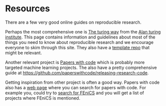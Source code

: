 # Resources

There are a few very good online guides on reproducible research.

Perhaps the most comprehensive one is [The turing way](https://the-turing-way.netlify.app/welcome.html) from the [Alan turing institute](https://github.com/alan-turing-institute). This page contains information and guidelines about most of the things you need to know about reproducible research and we encourage everyone to skim through this site. They also have a [template repo](https://github.com/alan-turing-institute/reproducible-project-template) that might be relevant.

Another relevant project is [Papers with code](https://github.com/paperswithcode) which is probably more targeted machine learning projects. The also have a pretty comprehensive guide at https://github.com/paperswithcode/releasing-research-code.

Getting inspiration from other project is often a good way. Papers with code also has a [web page](https://paperswithcode.com) where you can search for papers with code. For example you, could try to [search for FEniCS](https://paperswithcode.com/search?q_meta=&q_type=&q=FEniCS) and you will get a list of projects where FEniCS is mentioned. 